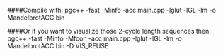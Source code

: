 ####Compile with:
pgc++ -fast -Minfo -acc main.cpp -lglut -lGL -lm -o MandelbrotACC.bin

####Or if you want to visualize those 2-cycle length sequences then:
pgc++ -fast -Minfo -Mfcon -acc main.cpp -lglut -lGL -lm -o MandelbrotACC.bin -D VIS_REUSE
